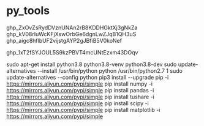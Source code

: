 # py_tools
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
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
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

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

sudo apt-get install python3.8 python3.8-venv python3.8-dev
sudo update-alternatives --install /usr/bin/python python /usr/bin/python2.7 1
sudo update-alternatives --config python
pip3 install --upgrade pip -i https://mirrors.aliyun.com/pypi/simple
pip install numpy -i https://mirrors.aliyun.com/pypi/simple
pip install pandas -i https://mirrors.aliyun.com/pypi/simple
pip install tushare -i https://mirrors.aliyun.com/pypi/simple
pip install scipy -i https://mirrors.aliyun.com/pypi/simple
pip install matplotlib -i https://mirrors.aliyun.com/pypi/simple
